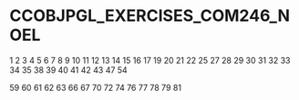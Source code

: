 # CCOBJPGL_EXERCISES_COM246_NOEL


1
2
3
4
5
6
7
8
9
10
11
12
13
14
15
16
17
19
20
21
22
25
27
28
29
30
31
32
33
34
35
38
39
40
41
42
43
47
54

59
60
61
62
63
66
67
70
72
74
76
77
78
79
81
